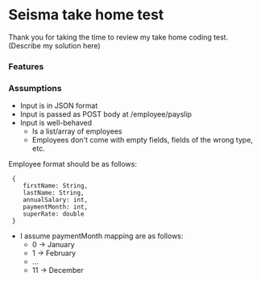 # Seisma take home test

Thank you for taking the time to review my take home coding test. 
(Describe my solution here)

### Features

### Assumptions

- Input is in JSON format
- Input is passed as POST body at /employee/payslip
- Input is well-behaved
  - Is a list/array of employees
  - Employees don't come with empty fields, fields of the wrong type, etc.

Employee format should be as follows:
```
 {
    firstName: String,
    lastName: String,
    annualSalary: int,
    paymentMonth: int,
    superRate: double
 }
```

- I assume paymentMonth mapping are as follows:
  - 0 -> January
  - 1 -> February
  - ...
  - 11 -> December